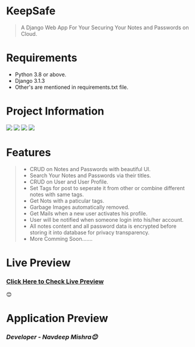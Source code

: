 # KeepSafe
> A Django Web App For Your Securing Your Notes and Passwords on Cloud.

# Requirements
- Python 3.8 or above.<br>
- Django 3.1.3
- Other's are mentioned in requirements.txt file.

# Project Information
<p align="left">  
<img src="https://img.shields.io/badge/Language-Python-brightgreen">
<img src="https://img.shields.io/badge/Platform-Web-blue">
<img src="https://img.shields.io/badge/Framework-Django3-blueviolet">
<img src="https://img.shields.io/badge/Version-1.4-ff69b4">

</p>


# Features
> - CRUD on Notes and Passwords with beautiful UI.<br>
> - Search Your Notes and Passwords via their titles.<br>
> - CRUD on User and User Profile.<br>
> - Set Tags for post to seperate it from other or combine different notes with same tags.<br>
> - Get Nots with a paticular tags.<br>
> - Garbage Images automatically removed.<br>
> - Get Mails when a new user activates his profile.<br>
> - User will be notified when someone login into his/her account.
> - All notes content and all password data is encrypted before storing it into database for privacy transparency.
> - More Comming Soon.......<br>

# Live Preview
<a href="http://keepsafe-project.herokuapp.com/"><h3>Click Here to Check Live Preview</h3></a>😊


# Application Preview




 
 <h3><i>Developer - Navdeep Mishra😊</i></h3>
 
 
